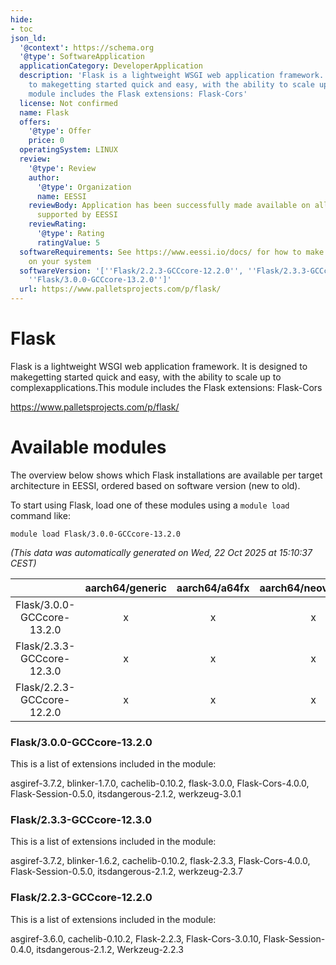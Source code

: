 ```yaml
---
hide:
- toc
json_ld:
  '@context': https://schema.org
  '@type': SoftwareApplication
  applicationCategory: DeveloperApplication
  description: 'Flask is a lightweight WSGI web application framework. It is designed
    to makegetting started quick and easy, with the ability to scale up to complexapplications.This
    module includes the Flask extensions: Flask-Cors'
  license: Not confirmed
  name: Flask
  offers:
    '@type': Offer
    price: 0
  operatingSystem: LINUX
  review:
    '@type': Review
    author:
      '@type': Organization
      name: EESSI
    reviewBody: Application has been successfully made available on all architectures
      supported by EESSI
    reviewRating:
      '@type': Rating
      ratingValue: 5
  softwareRequirements: See https://www.eessi.io/docs/ for how to make EESSI available
    on your system
  softwareVersion: '[''Flask/2.2.3-GCCcore-12.2.0'', ''Flask/2.3.3-GCCcore-12.3.0'',
    ''Flask/3.0.0-GCCcore-13.2.0'']'
  url: https://www.palletsprojects.com/p/flask/
---
```


Flask
=====


Flask is a lightweight WSGI web application framework. It is designed to makegetting started quick and easy, with the ability to scale up to complexapplications.This module includes the Flask extensions: Flask-Cors

https://www.palletsprojects.com/p/flask/
# Available modules


The overview below shows which Flask installations are available per target architecture in EESSI, ordered based on software version (new to old).

To start using Flask, load one of these modules using a `module load` command like:

```shell
module load Flask/3.0.0-GCCcore-13.2.0
```

*(This data was automatically generated on Wed, 22 Oct 2025 at 15:10:37 CEST)*

| |aarch64/generic|aarch64/a64fx|aarch64/neoverse_n1|aarch64/neoverse_v1|aarch64/nvidia/grace|x86_64/generic|x86_64/amd/zen2|x86_64/amd/zen3|x86_64/amd/zen4|x86_64/intel/cascadelake|x86_64/intel/haswell|x86_64/intel/icelake|x86_64/intel/sapphirerapids|x86_64/intel/skylake_avx512|
| :---: | :---: | :---: | :---: | :---: | :---: | :---: | :---: | :---: | :---: | :---: | :---: | :---: | :---: | :---: |
|Flask/3.0.0-GCCcore-13.2.0|x|x|x|x|x|x|x|x|x|x|x|x|x|x|
|Flask/2.3.3-GCCcore-12.3.0|x|x|x|x|x|x|x|x|x|x|x|x|x|x|
|Flask/2.2.3-GCCcore-12.2.0|x|x|x|x|x|x|x|x|x|x|x|x|x|x|


### Flask/3.0.0-GCCcore-13.2.0

This is a list of extensions included in the module:

asgiref-3.7.2, blinker-1.7.0, cachelib-0.10.2, flask-3.0.0, Flask-Cors-4.0.0, Flask-Session-0.5.0, itsdangerous-2.1.2, werkzeug-3.0.1

### Flask/2.3.3-GCCcore-12.3.0

This is a list of extensions included in the module:

asgiref-3.7.2, blinker-1.6.2, cachelib-0.10.2, flask-2.3.3, Flask-Cors-4.0.0, Flask-Session-0.5.0, itsdangerous-2.1.2, werkzeug-2.3.7

### Flask/2.2.3-GCCcore-12.2.0

This is a list of extensions included in the module:

asgiref-3.6.0, cachelib-0.10.2, Flask-2.2.3, Flask-Cors-3.0.10, Flask-Session-0.4.0, itsdangerous-2.1.2, Werkzeug-2.2.3